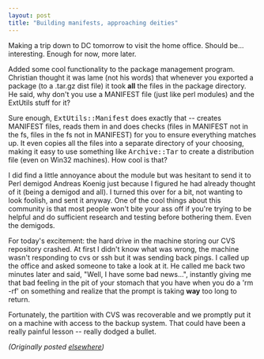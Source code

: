 ```yaml
---
layout: post
title: "Building manifests, approaching deities"
---
```




<p>Making a trip down to DC tomorrow to visit the 
home office. Should be... interesting. Enough for now, more
later.

<p>Added some cool functionality to the package management
program. Christian thought it was lame (not his words)
that whenever you exported a package (to a .tar.gz dist
file) it took <b>all</b> the files in the package 
directory. He said, why don't you use a MANIFEST file 
(just like perl modules) and the ExtUtils stuff for it?

<p>Sure enough, <tt>ExtUtils::Manifest</tt> does exactly
that -- creates MANIFEST files, reads them in and does
checks (files in MANIFEST not in the fs, files in the fs
not in MANIFEST) for you to ensure everything matches up. It
even copies all the files into a separate directory of your
choosing, making it easy to use something like
<tt>Archive::Tar</tt> to create a distribution file (even on
Win32 machines).
How cool is that? 

<p>I did find a little annoyance about the module but was
hesitant to send it to Perl demigod Andreas Koenig just
because I figured he had already thought of it (being a
demigod and all). I turned this over for a bit, not wanting
to look foolish, and sent it anyway. One of the cool things
about this community is that most people won't bite your ass
off if you're trying to be helpful and do sufficient
research and testing before bothering them. Even the
demigods.

<p>For today's excitement: the hard drive in the machine
storing our CVS repository crashed. At first I didn't know
what was wrong, the machine wasn't responding to cvs or ssh
but it was sending back pings. I called up the office and
asked someone to take a look at it. He called me back two
minutes later and said, "Well, I have some bad news...",
instantly giving me that bad feeling in the pit of your
stomach that you have when you do a 'rm -rf' on something
and realize that the prompt is taking <b>way</b> too long to
return. 

<p>Fortunately, the partition with CVS was recoverable and
we promptly put it on a machine with access to the backup
system. That could have been a really painful lesson --
really dodged a bullet.

<p><em>(Originally posted <a href="http://www.advogato.org/person/cwinters/diary.html?start=29">elsewhere</a>)</em></p>


